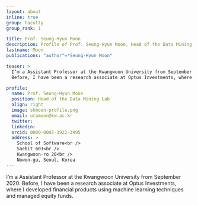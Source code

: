 ```yaml
---
layout: about
inline: true
group: Faculty
group_rank: 1

title: Prof. Seung-Hyun Moon
description: Profile of Prof. Seung-Hyun Moon, Head of the Data Mining Lab.
lastname: Moon
publications: "author^=*Seung-Hyun Moon"

teaser: >
  I’m a Assistant Professor at the Kwangwoon University from September 2020.
  Before, I have been a research associate at Optus Investments, where I developed financial products using machine learning techniques and managed equity funds.

profile:
  name: Prof. Seung-Hyun Moon
  position: Head of the Data Mining Lab
  align: right
  image: shmoon-profile.png
  email: uramoon@kw.ac.kr
  twitter:
  linkedin:
  orcid: 0000-0002-3922-3995
  address: >
    School of Software<br />
    Saebit 603<br />
    Kwangwoon-ro 20<br />
    Nowon-gu, Seoul, Korea
---
```


I’m a Assistant Professor at the Kwangwoon University from September 2020.
Before, I have been a research associate at Optus Investments, where I developed financial products using machine learning techniques and managed equity funds.
